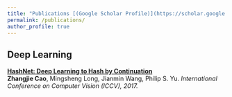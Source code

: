 ```yaml
---
title: "Publications [(Google Scholar Profile)](https://scholar.google.com/citations?user=pA-TqMEAAAAJ)"
permalink: /publications/
author_profile: true
---
```


## Deep Learning

<b>[HashNet: Deep Learning to Hash by Continuation](http://lantaoyu.com/publications/HashNet)</b> <br> <b>Zhangjie Cao</b>, Mingsheng Long, Jianmin Wang, Philip S. Yu. <i>International Conference on Computer Vision (ICCV), 2017.</i>
